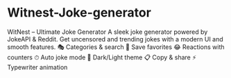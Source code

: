 # Witnest-Joke-generator
WitNest – Ultimate Joke Generator A sleek joke generator powered by JokeAPI &amp; Reddit. Get uncensored and trending jokes with a modern UI and smooth features.  🎭 Categories &amp; search  💾 Save favorites  😂 Reactions with counters  ⏱ Auto joke mode  🌙 Dark/Light theme  📋 Copy &amp; share  ⚡ Typewriter animation

